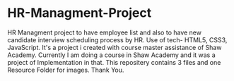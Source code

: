 # HR-Managment-Project
HR Managment project to have employee list and also to have new candidate interview scheduling process by HR. 
Use of tech- HTML5, CSS3, JavaScript. 
It's a project i created with course master assistance of Shaw Academy. 
Currently I am doing a course in Shaw Academy and it was a project of Implementation in that. 
This repositery contains 3 files and one Resource Folder for images. 
Thank You. 
